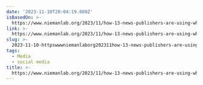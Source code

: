 ```yaml
---
date: '2023-11-10T20:04:19.000Z'
isBasedOn: >-
  https://www.niemanlab.org/2023/11/how-13-news-publishers-are-using-whatsapp-channels/
link: >-
  https://www.niemanlab.org/2023/11/how-13-news-publishers-are-using-whatsapp-channels/
slug: >-
  2023-11-10-httpswwwniemanlaborg202311how-13-news-publishers-are-using-whatsapp-channels
tags:
  - Media
  - social media
title: >-
  https://www.niemanlab.org/2023/11/how-13-news-publishers-are-using-whatsapp-channels/
---
```


